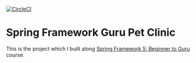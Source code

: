 [![CircleCI](https://dl.circleci.com/status-badge/img/gh/phuongsover1/sfg-pet-clinic/tree/main.svg?style=svg)](https://dl.circleci.com/status-badge/redirect/gh/phuongsover1/sfg-pet-clinic/tree/main)

# Spring Framework Guru Pet Clinic

This is the project which I built along [Spring Framework 5: Beginner to Guru](https://www.udemy.com/course/spring-framework-5-beginner-to-guru/) course.
